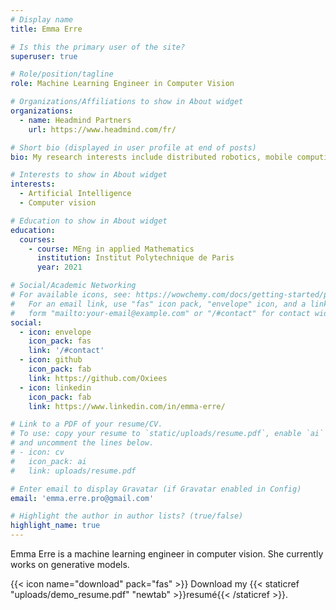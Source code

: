 ```yaml
---
# Display name
title: Emma Erre

# Is this the primary user of the site?
superuser: true

# Role/position/tagline
role: Machine Learning Engineer in Computer Vision

# Organizations/Affiliations to show in About widget
organizations:
  - name: Headmind Partners
    url: https://www.headmind.com/fr/

# Short bio (displayed in user profile at end of posts)
bio: My research interests include distributed robotics, mobile computing and programmable matter.

# Interests to show in About widget
interests:
  - Artificial Intelligence
  - Computer vision

# Education to show in About widget
education:
  courses:
    - course: MEng in applied Mathematics
      institution: Institut Polytechnique de Paris
      year: 2021

# Social/Academic Networking
# For available icons, see: https://wowchemy.com/docs/getting-started/page-builder/#icons
#   For an email link, use "fas" icon pack, "envelope" icon, and a link in the
#   form "mailto:your-email@example.com" or "/#contact" for contact widget.
social:
  - icon: envelope
    icon_pack: fas
    link: '/#contact'
  - icon: github
    icon_pack: fab
    link: https://github.com/Oxiees
  - icon: linkedin
    icon_pack: fab
    link: https://www.linkedin.com/in/emma-erre/

# Link to a PDF of your resume/CV.
# To use: copy your resume to `static/uploads/resume.pdf`, enable `ai` icons in `params.toml`,
# and uncomment the lines below.
# - icon: cv
#   icon_pack: ai
#   link: uploads/resume.pdf

# Enter email to display Gravatar (if Gravatar enabled in Config)
email: 'emma.erre.pro@gmail.com'

# Highlight the author in author lists? (true/false)
highlight_name: true
---
```


Emma Erre is a machine learning engineer in computer vision. She currently works on generative models. 

{{< icon name="download" pack="fas" >}} Download my {{< staticref "uploads/demo_resume.pdf" "newtab" >}}resumé{{< /staticref >}}.
